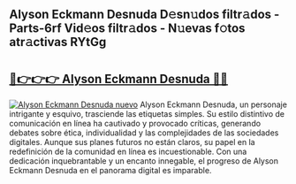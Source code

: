 ## Alyson Eckmann Desnuda D𝚎sn𝚞dos filtr𝚊dos - Parts-6rf Vid𝚎os filtr𝚊dos - N𝚞evas f𝚘tos atr𝚊ctivas RYtGg

# <h2><a href="http://mbbzmm.tromn.icu/?c=Alyson+Eckmann+Desnuda">🔗👉👉👉 Alyson Eckmann Desnuda 🔗🔗</a></h2>

[![Alyson Eckmann Desnuda nuevo](https://i.imgur.com/pEAQMta.gif)](http://mbbzmm.tromn.icu/?c=Alyson+Eckmann+Desnuda)
Alyson Eckmann Desnuda, un personaje intrigante y esquivo, trasciende las etiquetas simples. Su estilo distintivo de comunicación en línea ha cautivado y provocado críticas, generando debates sobre ética, individualidad y las complejidades de las sociedades digitales. Aunque sus planes futuros no están claros, su papel en la redefinición de la comunidad en línea es incuestionable. Con una dedicación inquebrantable y un encanto innegable, el progreso de Alyson Eckmann Desnuda en el panorama digital es imparable.
